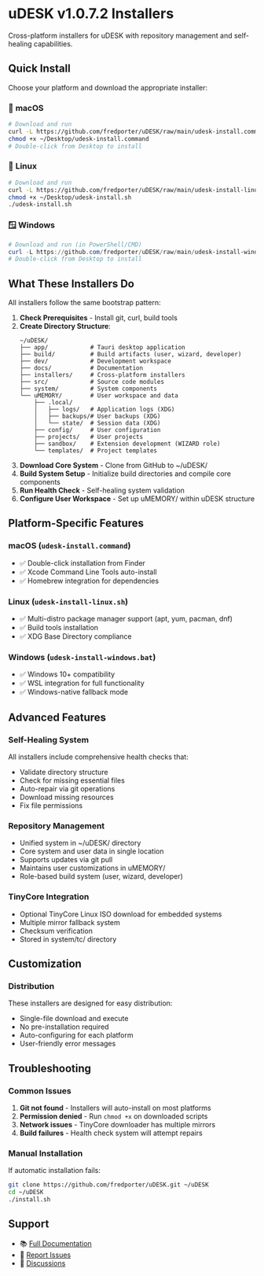 # uDESK v1.0.7.2 Installers

Cross-platform installers for uDESK with repository management and self-healing capabilities.

## Quick Install

Choose your platform and download the appropriate installer:

### 🍎 **macOS**
```bash
# Download and run
curl -L https://github.com/fredporter/uDESK/raw/main/udesk-install.command -o ~/Desktop/udesk-install.command
chmod +x ~/Desktop/udesk-install.command
# Double-click from Desktop to install
```

### 🐧 **Linux**
```bash
# Download and run
curl -L https://github.com/fredporter/uDESK/raw/main/udesk-install-linux.sh -o ~/Desktop/udesk-install.sh
chmod +x ~/Desktop/udesk-install.sh
./udesk-install.sh
```

### 🪟 **Windows**
```powershell
# Download and run (in PowerShell/CMD)
curl -L https://github.com/fredporter/uDESK/raw/main/udesk-install-windows.bat -o %USERPROFILE%\Desktop\udesk-install.bat
# Double-click from Desktop to install
```

## What These Installers Do

All installers follow the same bootstrap pattern:

1. **Check Prerequisites** - Install git, curl, build tools
2. **Create Directory Structure**:
   ```
   ~/uDESK/
   ├── app/            # Tauri desktop application
   ├── build/          # Build artifacts (user, wizard, developer)
   ├── dev/            # Development workspace
   ├── docs/           # Documentation
   ├── installers/     # Cross-platform installers
   ├── src/            # Source code modules
   ├── system/         # System components
   └── uMEMORY/        # User workspace and data
       ├── .local/
       │   ├── logs/   # Application logs (XDG)
       │   ├── backups/# User backups (XDG)
       │   └── state/  # Session data (XDG)
       ├── config/     # User configuration
       ├── projects/   # User projects
       ├── sandbox/    # Extension development (WIZARD role)
       └── templates/  # Project templates
   ```
3. **Download Core System** - Clone from GitHub to ~/uDESK/
4. **Build System Setup** - Initialize build directories and compile core components
5. **Run Health Check** - Self-healing system validation
6. **Configure User Workspace** - Set up uMEMORY/ within uDESK structure

## Platform-Specific Features

### macOS (`udesk-install.command`)
- ✅ Double-click installation from Finder
- ✅ Xcode Command Line Tools auto-install
- ✅ Homebrew integration for dependencies

### Linux (`udesk-install-linux.sh`)
- ✅ Multi-distro package manager support (apt, yum, pacman, dnf)
- ✅ Build tools installation
- ✅ XDG Base Directory compliance

### Windows (`udesk-install-windows.bat`)
- ✅ Windows 10+ compatibility
- ✅ WSL integration for full functionality
- ✅ Windows-native fallback mode

## Advanced Features

### Self-Healing System
All installers include comprehensive health checks that:
- Validate directory structure
- Check for missing essential files
- Auto-repair via git operations
- Download missing resources
- Fix file permissions

### Repository Management
- Unified system in ~/uDESK/ directory
- Core system and user data in single location
- Supports updates via git pull
- Maintains user customizations in uMEMORY/
- Role-based build system (user, wizard, developer)

### TinyCore Integration
- Optional TinyCore Linux ISO download for embedded systems
- Multiple mirror fallback system
- Checksum verification
- Stored in system/tc/ directory

## Customization

### Distribution
These installers are designed for easy distribution:
- Single-file download and execute
- No pre-installation required
- Auto-configuring for each platform
- User-friendly error messages

## Troubleshooting

### Common Issues
1. **Git not found** - Installers will auto-install on most platforms
2. **Permission denied** - Run `chmod +x` on downloaded scripts
3. **Network issues** - TinyCore downloader has multiple mirrors
4. **Build failures** - Health check system will attempt repairs

### Manual Installation
If automatic installation fails:
```bash
git clone https://github.com/fredporter/uDESK.git ~/uDESK
cd ~/uDESK
./install.sh
```

## Support

- 📚 [Full Documentation](README.md)
- 🐛 [Report Issues](https://github.com/fredporter/uDESK/issues)
- 💬 [Discussions](https://github.com/fredporter/uDESK/discussions)
